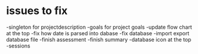 # issues to fix

-singleton for projectdescription
-goals for project goals
-update flow chart at the top
-fix how date is parsed into dabase
-fix database
-import export database file
-finish assessment
-finish summary
-database icon at the top
-sessions